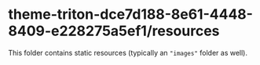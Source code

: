 # theme-triton-dce7d188-8e61-4448-8409-e228275a5ef1/resources

This folder contains static resources (typically an `"images"` folder as well).
